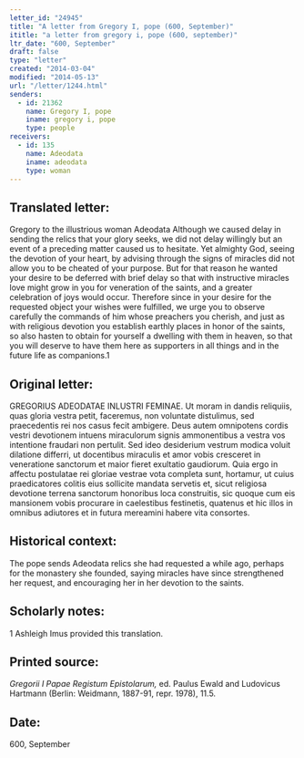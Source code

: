 ```yaml
---
letter_id: "24945"
title: "A letter from Gregory I, pope (600, September)"
ititle: "a letter from gregory i, pope (600, september)"
ltr_date: "600, September"
draft: false
type: "letter"
created: "2014-03-04"
modified: "2014-05-13"
url: "/letter/1244.html"
senders:
  - id: 21362
    name: Gregory I, pope
    iname: gregory i, pope
    type: people
receivers:
  - id: 135
    name: Adeodata
    iname: adeodata
    type: woman
---
```

<h2> Translated letter:</h2>Gregory to the illustrious woman Adeodata
Although we caused delay in sending the relics that your glory seeks, we did not delay willingly but an event of a preceding matter caused us to hesitate.  Yet almighty God, seeing the devotion of your heart, by advising through the signs of miracles did not allow you to be cheated of your purpose.  But for that reason he wanted your desire to be deferred with brief delay so that with instructive miracles love might grow in you for veneration of the saints, and a greater celebration of joys would occur.  Therefore since in your desire for the requested object your wishes were fulfilled, we urge you to observe carefully the commands of him whose preachers you cherish, and just as with religious devotion you establish earthly places in honor of the saints, so also hasten to obtain for yourself a dwelling with them in heaven, so that you will deserve to have them here as supporters in all things and in the future life as companions.1
<h2 class="mt-4"> Original letter:</h2>GREGORIUS ADEODATAE INLUSTRI FEMINAE.
Ut moram in dandis reliquiis, quas gloria vestra petit, faceremus, non voluntate distulimus, sed praecedentis rei nos casus fecit ambigere. Deus autem omnipotens cordis vestri devotionem intuens miraculorum signis ammonentibus a vestra vos intentione fraudari non pertulit. Sed ideo desiderium vestrum modica voluit dilatione differri, ut docentibus miraculis et amor vobis cresceret in veneratione sanctorum et maior fieret exultatio gaudiorum. Quia ergo in affectu postulatae rei gloriae vestrae vota completa sunt, hortamur, ut cuius praedicatores colitis eius sollicite mandata servetis et, sicut religiosa devotione terrena sanctorum honoribus loca construitis, sic quoque cum eis mansionem vobis procurare in caelestibus festinetis, quatenus et hic illos in omnibus adiutores et in futura mereamini habere vita consortes.
<h2 class="mt-4"> Historical context:</h2>The pope sends Adeodata relics she had requested a while ago, perhaps for the monastery she founded, saying miracles have since strengthened her request, and encouraging her in her devotion to the saints.
<h2 class="mt-4"> Scholarly notes:</h2>1 Ashleigh Imus provided this translation.
<h2 class="mt-4"> Printed source:</h2><p><em>Gregorii I Papae Registum Epistolarum,</em> ed. Paulus Ewald and Ludovicus Hartmann (Berlin: Weidmann, 1887-91, repr. 1978), 11.5.</p><h2 class="mt-4"> Date:</h2>600, September